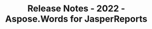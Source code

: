 ﻿---
title: Release Notes - 2022 - Aspose.Words for JasperReports
articleTitle: Release Notes - 2022
linktitle: Release Notes - 2022
description: "Release Notes - 2022 – learn about the latest updates and fixes."
type: docs
weight: 8
url: /jasperreports/release-notes-2022/
---
